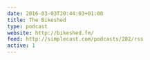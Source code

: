 ```yaml
---
date: 2016-03-03T20:44:03+01:00
title: The Bikeshed
type: podcast
website: http://bikeshed.fm/
feed: http://simplecast.com/podcasts/282/rss
active: 1
---
```

